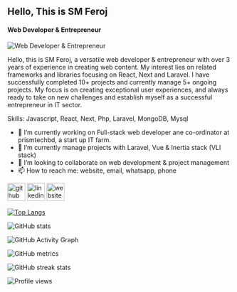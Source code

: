 ## Hello, This is SM Feroj
####  Web Developer & Entrepreneur
![ Web Developer & Entrepreneur]( )

Hello, this is SM Feroj, a versatile web developer & entrepreneur with over 3 years of experience in creating web content. My interest lies on related frameworks and libraries focusing on React, Next and Laravel. I have successfully completed 10+ projects and currently manage 5+ ongoing projects. My focus is on creating exceptional user experiences, and always ready to take on new challenges and establish myself as a successful entrepreneur in IT sector.

Skills: Javascript, React, Next, Php, Laravel, MongoDB, Mysql

- 🔭 I’m currently working on Full-stack web developer ane co-ordinator at prismtechbd, a start up IT farm. 
- 🌱 I’m currently manage projects with Laravel, Vue & Inertia stack (VLI stack) 
- 👯 I’m looking to collaborate on web development & project management 
- 📫 How to reach me: website, email, whatsapp, phone 


[<img src='https://cdn.jsdelivr.net/npm/simple-icons@3.0.1/icons/github.svg' alt='github' height='40'>](https://github.com/smferoj)  [<img src='https://cdn.jsdelivr.net/npm/simple-icons@3.0.1/icons/linkedin.svg' alt='linkedin' height='40'>](https://www.linkedin.com/in/sm-feroj-94b300249//)  [<img src='https://cdn.jsdelivr.net/npm/simple-icons@3.0.1/icons/icloud.svg' alt='website' height='40'>](www.smferoj.com)  

[![Top Langs](https://github-readme-stats.vercel.app/api/top-langs/?username=smferoj)](https://github.com/anuraghazra/github-readme-stats)

![GitHub stats](https://github-readme-stats.vercel.app/api?username=smferoj&show_icons=true&count_private=true)  

![GitHub Activity Graph](https://activity-graph.herokuapp.com/graph?username=smferoj)  

![GitHub metrics](https://metrics.lecoq.io/smferoj)  

![GitHub streak stats](https://streak-stats.demolab.com/?user=smferoj)  

![Profile views](https://gpvc.arturio.dev/smferoj)  
